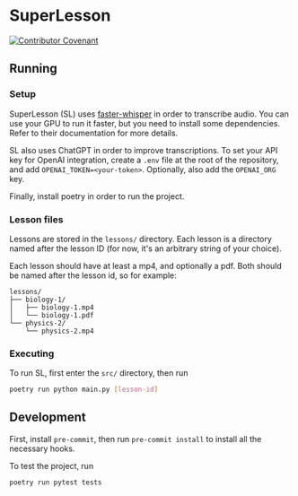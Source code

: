 # SuperLesson

[![Contributor Covenant](https://img.shields.io/badge/Contributor%20Covenant-2.1-4baaaa.svg)](code_of_conduct.md)

## Running

### Setup

SuperLesson (SL) uses
[faster-whisper](https://github.com/guillaumekln/faster-whisper) in order to
transcribe audio. You can use your GPU to run it faster, but you need to install
some dependencies. Refer to their documentation for more details.

<!-- TODO: add instructions for using other models -->

SL also uses ChatGPT in order to improve transcriptions. To set your API key
for OpenAI integration, create a `.env` file at the root of the repository, and
add `OPENAI_TOKEN=<your-token>`. Optionally, also add the `OPENAI_ORG` key.

Finally, install poetry in order to run the project.

### Lesson files

Lessons are stored in the `lessons/` directory. Each lesson is a directory
named after the lesson ID (for now, it's an arbitrary string of your choice).

Each lesson should have at least a mp4, and optionally a pdf. Both should be
named after the lesson id, so for example:

```raw
lessons/
├── biology-1/
│   ├── biology-1.mp4
│   └── biology-1.pdf
└── physics-2/
    └── physics-2.mp4
```

### Executing

To run SL, first enter the `src/` directory, then run

```bash
poetry run python main.py [lesson-id]
```

## Development

First, install `pre-commit`, then run `pre-commit install` to install all the
necessary hooks.

To test the project, run

```bash
poetry run pytest tests
```
